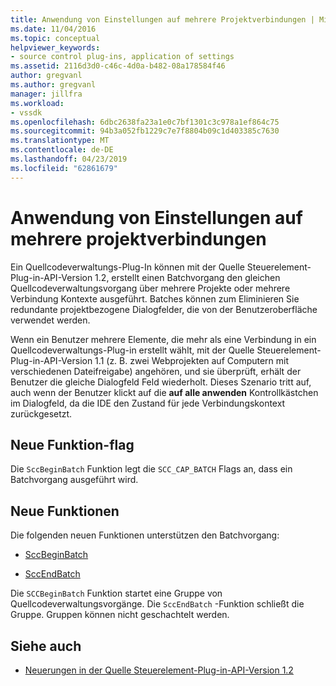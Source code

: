 ```yaml
---
title: Anwendung von Einstellungen auf mehrere Projektverbindungen | Microsoft-Dokumentation
ms.date: 11/04/2016
ms.topic: conceptual
helpviewer_keywords:
- source control plug-ins, application of settings
ms.assetid: 2116d3d0-c46c-4d0a-b482-08a178584f46
author: gregvanl
ms.author: gregvanl
manager: jillfra
ms.workload:
- vssdk
ms.openlocfilehash: 6dbc2638fa23a1e0c7bf1301c3c978a1ef864c75
ms.sourcegitcommit: 94b3a052fb1229c7e7f8804b09c1d403385c7630
ms.translationtype: MT
ms.contentlocale: de-DE
ms.lasthandoff: 04/23/2019
ms.locfileid: "62861679"
---
```

# <a name="application-of-settings-across-multiple-project-connections"></a>Anwendung von Einstellungen auf mehrere projektverbindungen
Ein Quellcodeverwaltungs-Plug-In können mit der Quelle Steuerelement-Plug-in-API-Version 1.2, erstellt einen Batchvorgang den gleichen Quellcodeverwaltungsvorgang über mehrere Projekte oder mehrere Verbindung Kontexte ausgeführt. Batches können zum Eliminieren Sie redundante projektbezogene Dialogfelder, die von der Benutzeroberfläche verwendet werden.

 Wenn ein Benutzer mehrere Elemente, die mehr als eine Verbindung in ein Quellcodeverwaltungs-Plug-in erstellt wählt, mit der Quelle Steuerelement-Plug-in-API-Version 1.1 (z. B. zwei Webprojekten auf Computern mit verschiedenen Dateifreigabe) angehören, und sie überprüft, erhält der Benutzer die gleiche Dialogfeld Feld wiederholt. Dieses Szenario tritt auf, auch wenn der Benutzer klickt auf die **auf alle anwenden** Kontrollkästchen im Dialogfeld, da die IDE den Zustand für jede Verbindungskontext zurückgesetzt.

## <a name="new-capability-flag"></a>Neue Funktion-flag
 Die `SccBeginBatch` Funktion legt die `SCC_CAP_BATCH` Flags an, dass ein Batchvorgang ausgeführt wird.

## <a name="new-functions"></a>Neue Funktionen
Die folgenden neuen Funktionen unterstützen den Batchvorgang:

- [SccBeginBatch](../../extensibility/sccbeginbatch-function.md)

- [SccEndBatch](../../extensibility/sccendbatch-function.md)

Die `SCCBeginBatch` Funktion startet eine Gruppe von Quellcodeverwaltungsvorgänge. Die `SccEndBatch` -Funktion schließt die Gruppe. Gruppen können nicht geschachtelt werden.

## <a name="see-also"></a>Siehe auch
- [Neuerungen in der Quelle Steuerelement-Plug-in-API-Version 1.2](../../extensibility/internals/what-s-new-in-the-source-control-plug-in-api-version-1-2.md)